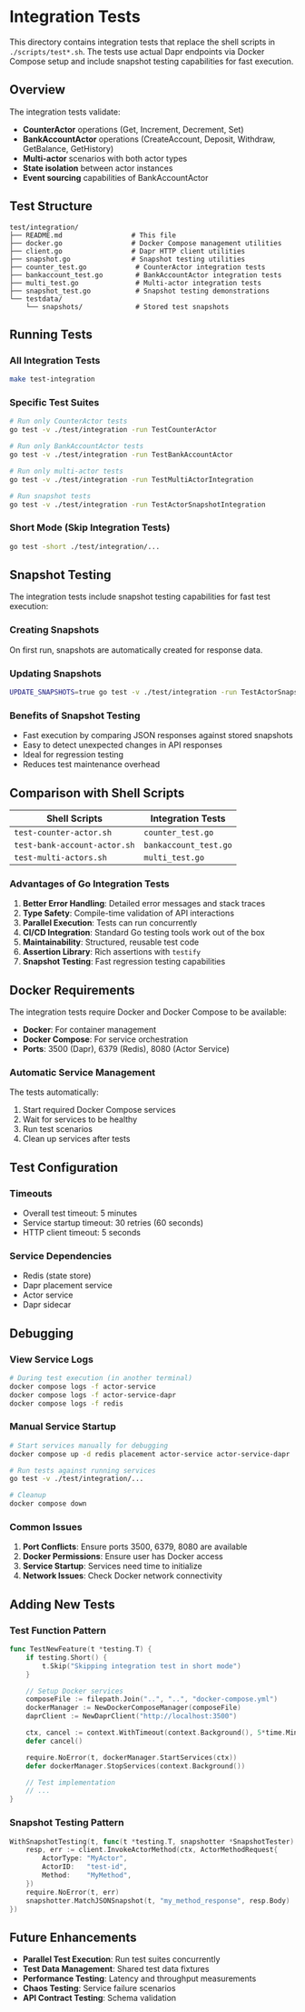# Integration Tests

This directory contains integration tests that replace the shell scripts in `./scripts/test*.sh`. The tests use actual Dapr endpoints via Docker Compose setup and include snapshot testing capabilities for fast execution.

## Overview

The integration tests validate:
- **CounterActor** operations (Get, Increment, Decrement, Set)
- **BankAccountActor** operations (CreateAccount, Deposit, Withdraw, GetBalance, GetHistory)
- **Multi-actor** scenarios with both actor types
- **State isolation** between actor instances
- **Event sourcing** capabilities of BankAccountActor

## Test Structure

```
test/integration/
├── README.md                 # This file
├── docker.go                 # Docker Compose management utilities
├── client.go                 # Dapr HTTP client utilities
├── snapshot.go               # Snapshot testing utilities
├── counter_test.go            # CounterActor integration tests
├── bankaccount_test.go        # BankAccountActor integration tests
├── multi_test.go              # Multi-actor integration tests
├── snapshot_test.go           # Snapshot testing demonstrations
└── testdata/
    └── snapshots/             # Stored test snapshots
```

## Running Tests

### All Integration Tests
```bash
make test-integration
```

### Specific Test Suites
```bash
# Run only CounterActor tests
go test -v ./test/integration -run TestCounterActor

# Run only BankAccountActor tests
go test -v ./test/integration -run TestBankAccountActor

# Run only multi-actor tests
go test -v ./test/integration -run TestMultiActorIntegration

# Run snapshot tests
go test -v ./test/integration -run TestActorSnapshotIntegration
```

### Short Mode (Skip Integration Tests)
```bash
go test -short ./test/integration/...
```

## Snapshot Testing

The integration tests include snapshot testing capabilities for fast test execution:

### Creating Snapshots
On first run, snapshots are automatically created for response data.

### Updating Snapshots
```bash
UPDATE_SNAPSHOTS=true go test -v ./test/integration -run TestActorSnapshotIntegration
```

### Benefits of Snapshot Testing
- Fast execution by comparing JSON responses against stored snapshots
- Easy to detect unexpected changes in API responses
- Ideal for regression testing
- Reduces test maintenance overhead

## Comparison with Shell Scripts

| Shell Scripts | Integration Tests |
|---------------|------------------|
| `test-counter-actor.sh` | `counter_test.go` |
| `test-bank-account-actor.sh` | `bankaccount_test.go` |
| `test-multi-actors.sh` | `multi_test.go` |

### Advantages of Go Integration Tests

1. **Better Error Handling**: Detailed error messages and stack traces
2. **Type Safety**: Compile-time validation of API interactions
3. **Parallel Execution**: Tests can run concurrently
4. **CI/CD Integration**: Standard Go testing tools work out of the box
5. **Maintainability**: Structured, reusable test code
6. **Assertion Library**: Rich assertions with `testify`
7. **Snapshot Testing**: Fast regression testing capabilities

## Docker Requirements

The integration tests require Docker and Docker Compose to be available:

- **Docker**: For container management
- **Docker Compose**: For service orchestration
- **Ports**: 3500 (Dapr), 6379 (Redis), 8080 (Actor Service)

### Automatic Service Management

The tests automatically:
1. Start required Docker Compose services
2. Wait for services to be healthy
3. Run test scenarios
4. Clean up services after tests

## Test Configuration

### Timeouts
- Overall test timeout: 5 minutes
- Service startup timeout: 30 retries (60 seconds)
- HTTP client timeout: 5 seconds

### Service Dependencies
- Redis (state store)
- Dapr placement service
- Actor service
- Dapr sidecar

## Debugging

### View Service Logs
```bash
# During test execution (in another terminal)
docker compose logs -f actor-service
docker compose logs -f actor-service-dapr
docker compose logs -f redis
```

### Manual Service Startup
```bash
# Start services manually for debugging
docker compose up -d redis placement actor-service actor-service-dapr

# Run tests against running services
go test -v ./test/integration/...

# Cleanup
docker compose down
```

### Common Issues

1. **Port Conflicts**: Ensure ports 3500, 6379, 8080 are available
2. **Docker Permissions**: Ensure user has Docker access
3. **Service Startup**: Services need time to initialize
4. **Network Issues**: Check Docker network connectivity

## Adding New Tests

### Test Function Pattern
```go
func TestNewFeature(t *testing.T) {
    if testing.Short() {
        t.Skip("Skipping integration test in short mode")
    }

    // Setup Docker services
    composeFile := filepath.Join("..", "..", "docker-compose.yml")
    dockerManager := NewDockerComposeManager(composeFile)
    daprClient := NewDaprClient("http://localhost:3500")

    ctx, cancel := context.WithTimeout(context.Background(), 5*time.Minute)
    defer cancel()

    require.NoError(t, dockerManager.StartServices(ctx))
    defer dockerManager.StopServices(context.Background())

    // Test implementation
    // ...
}
```

### Snapshot Testing Pattern
```go
WithSnapshotTesting(t, func(t *testing.T, snapshotter *SnapshotTester) {
    resp, err := client.InvokeActorMethod(ctx, ActorMethodRequest{
        ActorType: "MyActor",
        ActorID:   "test-id",
        Method:    "MyMethod",
    })
    require.NoError(t, err)
    snapshotter.MatchJSONSnapshot(t, "my_method_response", resp.Body)
})
```

## Future Enhancements

- **Parallel Test Execution**: Run test suites concurrently
- **Test Data Management**: Shared test data fixtures
- **Performance Testing**: Latency and throughput measurements
- **Chaos Testing**: Service failure scenarios
- **API Contract Testing**: Schema validation